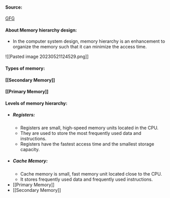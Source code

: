 #### Source:
[GFG](https://www.geeksforgeeks.org/memory-hierarchy-design-and-its-characteristics/)

#### About Memory hierarchy design:

* In the computer system design, memory hierarchy is an enhancement to organize the memory such that it can minimize the access time.


![[Pasted image 20230521124529.png]]


#### Types of memory:

#### [[Secondary Memory]]

#### [[Primary Memory]]


#### Levels of memory hierarchy:

* ##### Registers:
	* Registers are small, high-speed memory units located in the CPU.
	* They are used to store the most frequently used data and instructions.
	* Registers have the fastest access time and the smallest storage capacity.
* ##### Cache Memory:
	* Cache memory is small, fast memory unit located close to the CPU.
	* It stores frequently used data and frequently used instructions.
* [[Primary Memory]]
* [[Secondary Memory]]

